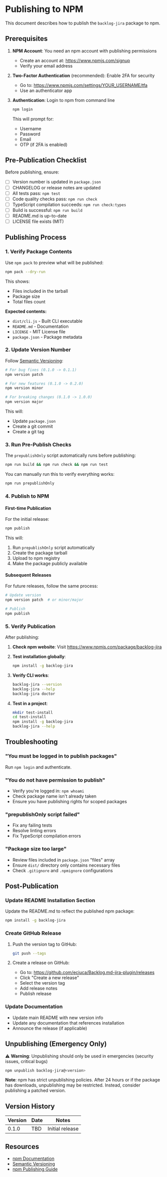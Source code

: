 # Publishing to NPM

This document describes how to publish the `backlog-jira` package to npm.

## Prerequisites

1. **NPM Account**: You need an npm account with publishing permissions
   - Create an account at: https://www.npmjs.com/signup
   - Verify your email address

2. **Two-Factor Authentication** (recommended): Enable 2FA for security
   - Go to: https://www.npmjs.com/settings/YOUR_USERNAME/tfa
   - Use an authenticator app

3. **Authentication**: Login to npm from command line
   ```bash
   npm login
   ```
   This will prompt for:
   - Username
   - Password
   - Email
   - OTP (if 2FA is enabled)

## Pre-Publication Checklist

Before publishing, ensure:

- [ ] Version number is updated in `package.json`
- [ ] CHANGELOG or release notes are updated
- [ ] All tests pass: `npm test`
- [ ] Code quality checks pass: `npm run check`
- [ ] TypeScript compilation succeeds: `npm run check:types`
- [ ] Build is successful: `npm run build`
- [ ] README.md is up-to-date
- [ ] LICENSE file exists (MIT)

## Publishing Process

### 1. Verify Package Contents

Use `npm pack` to preview what will be published:

```bash
npm pack --dry-run
```

This shows:
- Files included in the tarball
- Package size
- Total files count

**Expected contents:**
- `dist/cli.js` - Built CLI executable
- `README.md` - Documentation
- `LICENSE` - MIT License file
- `package.json` - Package metadata

### 2. Update Version Number

Follow [Semantic Versioning](https://semver.org/):

```bash
# For bug fixes (0.1.0 -> 0.1.1)
npm version patch

# For new features (0.1.0 -> 0.2.0)
npm version minor

# For breaking changes (0.1.0 -> 1.0.0)
npm version major
```

This will:
- Update `package.json`
- Create a git commit
- Create a git tag

### 3. Run Pre-Publish Checks

The `prepublishOnly` script automatically runs before publishing:

```bash
npm run build && npm run check && npm run test
```

You can manually run this to verify everything works:

```bash
npm run prepublishOnly
```

### 4. Publish to NPM

#### First-time Publication

For the initial release:

```bash
npm publish
```

This will:
1. Run `prepublishOnly` script automatically
2. Create the package tarball
3. Upload to npm registry
4. Make the package publicly available

#### Subsequent Releases

For future releases, follow the same process:

```bash
# Update version
npm version patch  # or minor/major

# Publish
npm publish
```

### 5. Verify Publication

After publishing:

1. **Check npm website**: Visit https://www.npmjs.com/package/backlog-jira

2. **Test installation globally**:
   ```bash
   npm install -g backlog-jira
   ```

3. **Verify CLI works**:
   ```bash
   backlog-jira --version
   backlog-jira --help
   backlog-jira doctor
   ```

4. **Test in a project**:
   ```bash
   mkdir test-install
   cd test-install
   npm install -g backlog-jira
   backlog-jira --help
   ```

## Troubleshooting

### "You must be logged in to publish packages"
Run `npm login` and authenticate.

### "You do not have permission to publish"
- Verify you're logged in: `npm whoami`
- Check package name isn't already taken
- Ensure you have publishing rights for scoped packages

### "prepublishOnly script failed"
- Fix any failing tests
- Resolve linting errors
- Fix TypeScript compilation errors

### "Package size too large"
- Review files included in `package.json` "files" array
- Ensure `dist/` directory only contains necessary files
- Check `.gitignore` and `.npmignore` configurations

## Post-Publication

### Update README Installation Section

Update the README.md to reflect the published npm package:

```bash
npm install -g backlog-jira
```

### Create GitHub Release

1. Push the version tag to GitHub:
   ```bash
   git push --tags
   ```

2. Create a release on GitHub:
   - Go to: https://github.com/eciuca/Backlog.md-jira-plugin/releases
   - Click "Create a new release"
   - Select the version tag
   - Add release notes
   - Publish release

### Update Documentation

- Update main README with new version info
- Update any documentation that references installation
- Announce the release (if applicable)

## Unpublishing (Emergency Only)

⚠️ **Warning**: Unpublishing should only be used in emergencies (security issues, critical bugs)

```bash
npm unpublish backlog-jira@<version>
```

**Note**: npm has strict unpublishing policies. After 24 hours or if the package has downloads, unpublishing may be restricted. Instead, consider publishing a patched version.

## Version History

| Version | Date | Notes |
|---------|------|-------|
| 0.1.0   | TBD  | Initial release |

## Resources

- [npm Documentation](https://docs.npmjs.com/)
- [Semantic Versioning](https://semver.org/)
- [npm Publishing Guide](https://docs.npmjs.com/packages-and-modules/contributing-packages-to-the-registry)
